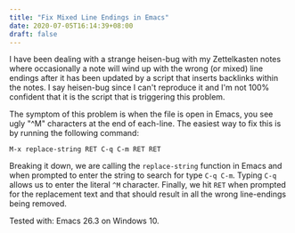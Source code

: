 ```yaml
---
title: "Fix Mixed Line Endings in Emacs"
date: 2020-07-05T16:14:39+08:00
draft: false
---
```


I have been dealing with a strange heisen-bug with my Zettelkasten notes where occasionally a note will wind up with the wrong (or mixed) line endings after it has been updated by a script that inserts backlinks within the notes. I say heisen-bug since I can't reproduce it and I'm not 100% confident that it is the script that is triggering this problem.

The symptom of this problem is when the file is open in Emacs, you see ugly "^M" characters at the end of each-line. The easiest way to fix this is by running the following command:

```
M-x replace-string RET C-q C-m RET RET
```

Breaking it down, we are calling the `replace-string` function in Emacs and when prompted to enter the string to search for type `C-q C-m`. Typing `C-q` allows us to enter the literal `^M` character. Finally, we hit `RET` when prompted for the replacement text and that should result in all the wrong line-endings being removed.

Tested with: Emacs 26.3 on Windows 10.
